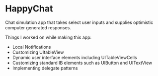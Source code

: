 # HappyChat
Chat simulation app that takes select user inputs and supplies optimistic
computer generated responses.

Things I worked on while making this app:
- Local Notifications
- Customizing UItableView
- Dynamic user interface elements including UITableViewCells
- Customizing standard IB elements such as UIButton and UITextView
- Implementing delegate patterns
